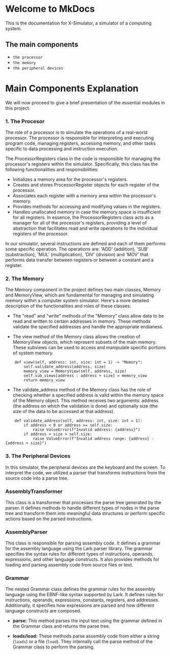 # Welcome to MkDocs

This is the documentation for X-Simulator, a simulator of a computing system.

## The main components

* `the processor`
* `the memory`
* `the peripheral devices`

# Main Components Explanation
We will now proceed to give a brief presentation of the essential modules in this project.

### 1. The Procesor 

The role of a processor is to simulate the operations of a real-world processor. The processor is responsible for interpreting and executing program code, managing registers, accessing memory, and other tasks specific to data processing and instruction execution.

The ProcessorRegisters class in the code is responsible for managing the processor's registers within the simulator. Specifically, this class has the following functionalities and responsibilities:

* Initializes a memory area for the processor's registers.
* Creates and stores ProcessorRegister objects for each register of the processor.
* Associates each register with a memory area within the processor's memory.
* Provides methods for accessing and modifying values in the registers.
* Handles unallocated memory in case the memory space is insufficient for all registers.
In essence, the ProcessorRegisters class acts as a manager for all of the processor's registers, providing a level of abstraction that facilitates read and write operations to the individual registers of the processor.

In our simulator, several instructions are defined and each of them performs some specific operation.
The operations are: 'ADD' (addition), 'SUB' (substraction), 'MUL' (multiplication), 'DIV' (division) and 'MOV' that performs data transfer between registers or between a constant and a register.
### 2. The Memory

The Memory component in the project defines two main classes, Memory and MemoryView, which are fundamental for managing and simulating memory within a computer system simulator. Here's a more detailed description of the functionalities and roles of these classes:

* The "read" and "write" methods of the "Memory" class allow data to be read and written to certain addresses in memory. These methods validate the specified addresses and handle the appropriate endianess.

* The view method of the Memory class allows the creation of MemoryView objects, which represent subsets of the main memory. These subviews can be used to access and manipulate specific portions of system memory.

```
    def view(self, address: int, size: int = 1) -> "Memory":
        self.validate_address(address, size)
        memory_view = MemoryView(self, address, size)
        self.sub_views[address : address + size] = memory_view
        return memory_view
```

* The validate_address method of the Memory class has the role of checking whether a specified address is valid within the memory space of the Memory object. This method receives two arguments: address (the address on which the validation is done) and optionally size (the size of the data to be accessed at that address).

```
    def validate_address(self, address: int, size: int = 1):
        if address < 0 or address >= self.size:
            raise ValueError(f"Invalid address: {address}")
        if address + size > self.size:
            raise ValueError(f"Invalid address range: {address} - {address + size}")
```

### 3. The Peripheral Devices

In this simulator, the peripheral devices are the keyboard and the screen. To interpret the code, we utilized a parser that transforms instructions from the source code into a parse tree.

### AssemblyTransformer
This class is a transformer that processes the parse tree generated by the parser. It defines methods to handle different types of nodes in the parse tree and transform them into meaningful data structures or perform specific actions based on the parsed instructions.

### AssemblyParser
This class is responsible for parsing assembly code. It defines a grammar for the assembly language using the Lark parser library. The grammar specifies the syntax rules for different types of instructions, operands, expressions, and other language constructs. It also provides methods for loading and parsing assembly code from source files or text.

### Grammar
The nested Grammar class defines the grammar rules for the assembly language using the EBNF-like syntax supported by Lark. It defines rules for instructions, operands, expressions, constants, registers, and addresses. Additionally, it specifies how expressions are parsed and how different language constructs are composed.

- **parse:** This method parses the input text using the grammar defined in the Grammar class and returns the parse tree.

- **loads/load:** These methods parse assembly code from either a string (`loads`) or a file (`load`). They internally call the parse method of the Grammar class to perform the parsing.




